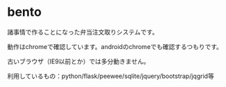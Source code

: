 # bento
諸事情で作ることになった弁当注文取りシステムです。

動作はchromeで確認しています。androidのchromeでも確認するつもりです。

古いブラウザ（IE9以前とか）では多分動きません。

利用しているもの：python/flask/peewee/sqlite/jquery/bootstrap/jqgrid等
